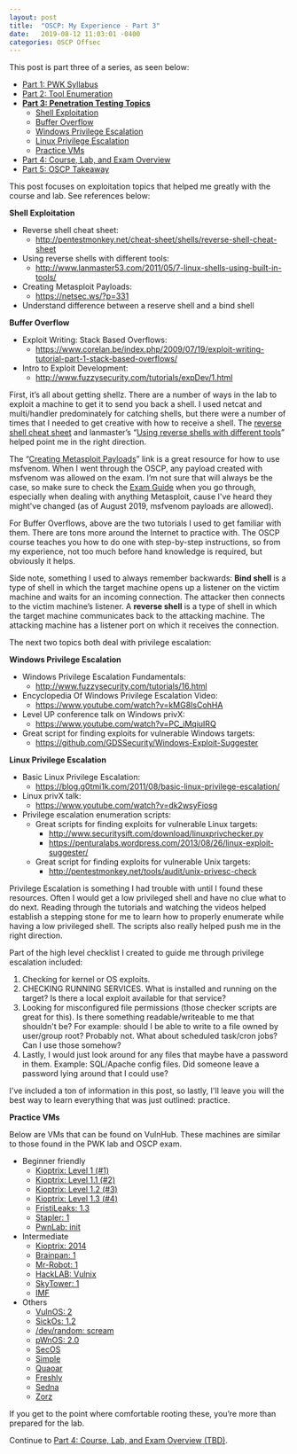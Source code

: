 ```yaml
---
layout: post
title:  "OSCP: My Experience - Part 3"
date:   2019-08-12 11:03:01 -0400
categories: OSCP Offsec
---
```


This post is part three of a series, as seen below:

* [Part 1: PWK Syllabus](https://thegetch.github.io/oscp/offsec/2019/08/09/OSCPJourney/)
* [Part 2: Tool Enumeration](https://thegetch.github.io/oscp/offsec/2019/08/10/OSCPJourneyPart2/)
* **[Part 3: Penetration Testing Topics](https://thegetch.github.io/oscp/offsec/2019/08/12/OSCPJourneyPart3/)**
    * [Shell Exploitation](https://thegetch.github.io/oscp/offsec/2019/08/12/OSCPJourneyPart3#Shell_Exploitation)
    * [Buffer Overflow](https://thegetch.github.io/oscp/offsec/2019/08/12/OSCPJourneyPart3#Buffer_Overflow)
    * [Windows Privilege Escalation](https://thegetch.github.io/oscp/offsec/2019/08/12/OSCPJourneyPart3#winPrivX)
    * [Linux Privilege Escalation](https://thegetch.github.io/oscp/offsec/2019/08/12/OSCPJourneyPart3#linPrivX)
    * [Practice VMs](https://thegetch.github.io/oscp/offsec/2019/08/12/OSCPJourneyPart3#practiceVMs)
* [Part 4: Course, Lab, and Exam Overview](https://thegetch.github.io/oscp/offsec/2019/08/12/OSCPJourneyPart4/)
* [Part 5: OSCP Takeaway](https://thegetch.github.io/oscp/offsec/2019/08/12/OSCPJourneyPart5/)

This post focuses on exploitation topics that helped me greatly with the course and lab. See references below:

<a name="Shell_Exploitation"></a>
**Shell Exploitation**
* Reverse shell cheat sheet:
  * <http://pentestmonkey.net/cheat-sheet/shells/reverse-shell-cheat-sheet>
* Using reverse shells with different tools:
  * <http://www.lanmaster53.com/2011/05/7-linux-shells-using-built-in-tools/>
* Creating Metasploit Payloads:
  * <https://netsec.ws/?p=331>
* Understand difference between a reserve shell and a bind shell

<a name="Buffer_Overflow"></a>
**Buffer Overflow**
* Exploit Writing: Stack Based Overflows:
  * <https://www.corelan.be/index.php/2009/07/19/exploit-writing-tutorial-part-1-stack-based-overflows/>
* Intro to Exploit Development:
  * <http://www.fuzzysecurity.com/tutorials/expDev/1.html>

First, it’s all about getting shellz. There are a number of ways in the lab to exploit a machine to get it to send you back a shell. I used netcat and multi/handler predominately for catching shells, but there were a number of times that I needed to get creative with how to receive a shell. The [reverse shell cheat sheet](http://pentestmonkey.net/cheat-sheet/shells/reverse-shell-cheat-sheet) and lanmaster’s “[Using reverse shells with different tools](http://www.lanmaster53.com/2011/05/7-linux-shells-using-built-in-tools/)” helped point me in the right direction.

The “[Creating Metasploit Payloads](https://netsec.ws/?p=331)” link is a great resource for how to use msfvenom. When I went through the OSCP, any payload created with msfvenom was allowed on the exam. I’m not sure that will always be the case, so make sure to check the [Exam Guide](https://support.offensive-security.com/oscp-exam-guide/) when you go through, especially when dealing with anything Metasploit, cause I've heard they might've changed (as of August 2019, msfvenom payloads are allowed).

For Buffer Overflows, above are the two tutorials I used to get familiar with them. There are tons more around the Internet to practice with. The OSCP course teaches you how to do one with step-by-step instructions, so from my experience, not too much before hand knowledge is required, but obviously it helps.

Side note, something I used to always remember backwards:
**Bind shell** is a type of shell in which the target machine opens up a listener on the victim machine and waits for an incoming connection. The attacker then connects to the victim machine’s listener.
A **reverse shell** is a type of shell in which the target machine communicates back to the attacking machine. The attacking machine has a listener port on which it receives the connection.

The next two topics both deal with privilege escalation:

<a name="winPrivX"></a>
**Windows Privilege Escalation**
* Windows Privilege Escalation Fundamentals:
    * <http://www.fuzzysecurity.com/tutorials/16.html>
* Encyclopedia Of Windows Privilege Escalation Video:
    * <https://www.youtube.com/watch?v=kMG8IsCohHA>
* Level UP conference talk on Windows privX:
    * <https://www.youtube.com/watch?v=PC_iMqiuIRQ>
* Great script for finding exploits for vulnerable Windows targets:
    * <https://github.com/GDSSecurity/Windows-Exploit-Suggester>

<a name="linPrivX"></a>
**Linux Privilege Escalation**
* Basic Linux Privilege Escalation:
  * <https://blog.g0tmi1k.com/2011/08/basic-linux-privilege-escalation/>
* Linux privX talk:
  * <https://www.youtube.com/watch?v=dk2wsyFiosg>
* Privilege escalation enumeration scripts:
    * Great scripts for finding exploits for vulnerable Linux targets:
        * <http://www.securitysift.com/download/linuxprivchecker.py>
        * <https://penturalabs.wordpress.com/2013/08/26/linux-exploit-suggester/>
    * Great script for finding exploits for vulnerable Unix targets:
      * <http://pentestmonkey.net/tools/audit/unix-privesc-check>

Privilege Escalation is something I had trouble with until I found these resources. Often I would get a low privileged shell and have no clue what to do next. Reading through the tutorials and watching the videos helped establish a stepping stone for me to learn how to properly enumerate while having a low privileged shell. The scripts also really helped push me in the right direction.

Part of the high level checklist I created to guide me through privilege escalation included:
1. Checking for kernel or OS exploits.
2. CHECKING RUNNING SERVICES. What is installed and running on the target? Is there a local exploit available for that service?
3. Looking for misconfigured file permissions (those checker scripts are great for this). Is there something readable/writeable to me that shouldn't be? For example: should I be able to write to a file owned by user/group root? Probably not. What about scheduled task/cron jobs? Can I use those somehow?
4. Lastly, I would just look around for any files that maybe have a password in them. Example: SQL/Apache config files. Did someone leave a password lying around that I could use?

I've included a ton of information in this post, so lastly, I'll leave you will the best way to learn everything that was just outlined: practice.

<a name="practiceVMs"></a>
**Practice VMs**

Below are VMs that can be found on VulnHub. These machines are similar to those found in the PWK lab and OSCP exam.
* Beginner friendly
  * [Kioptrix: Level 1 (#1)](https://www.vulnhub.com/entry/kioptrix-level-1-1,22/)
  * [Kioptrix: Level 1.1 (#2)](https://www.vulnhub.com/entry/kioptrix-level-11-2,23/)
  * [Kioptrix: Level 1.2 (#3)](https://www.vulnhub.com/entry/kioptrix-level-12-3,24/)
  * [Kioptrix: Level 1.3 (#4)](https://www.vulnhub.com/entry/kioptrix-level-13-4,25/)
  * [FristiLeaks: 1.3](https://www.vulnhub.com/entry/fristileaks-13,133/)
  * [Stapler: 1](https://www.vulnhub.com/entry/stapler-1,150/)
  * [PwnLab: init](https://www.vulnhub.com/entry/pwnlab-init,158/)
* Intermediate
  * [Kioptrix: 2014](https://www.vulnhub.com/entry/kioptrix-2014-5,62/)
  * [Brainpan: 1](https://www.vulnhub.com/entry/brainpan-1,51/)
  * [Mr-Robot: 1](https://www.vulnhub.com/entry/mr-robot-1,151/)
  * [HackLAB: Vulnix](https://www.vulnhub.com/entry/hacklab-vulnix,48/)
  * [SkyTower: 1](https://www.vulnhub.com/entry/skytower-1,96/)
  * [IMF](https://www.vulnhub.com/entry/imf-1,162/)
* Others
  * [VulnOS: 2](https://www.vulnhub.com/entry/vulnos-2,147/)
  * [SickOs: 1.2](https://www.vulnhub.com/entry/sickos-12,144/)
  * [/dev/random: scream](https://www.vulnhub.com/entry/devrandom-scream,47/)
  * [pWnOS: 2.0](https://www.vulnhub.com/entry/pwnos-20-pre-release,34/)
  * [SecOS](https://www.vulnhub.com/entry/secos-1,88/)
  * [Simple](https://www.vulnhub.com/entry/sectalks-bne0x03-simple,141/)
  * [Quaoar](https://www.vulnhub.com/entry/hackfest2016-quaoar,180/)
  * [Freshly](https://www.vulnhub.com/entry/tophatsec-freshly,118/)
  * [Sedna](https://www.vulnhub.com/entry/hackfest2016-sedna,181/)
  * [Zorz](https://www.vulnhub.com/entry/tophatsec-zorz,117/)

If you get to the point where comfortable rooting these, you’re more than prepared for the lab.

Continue to [Part 4: Course, Lab, and Exam Overview (TBD)](#).
